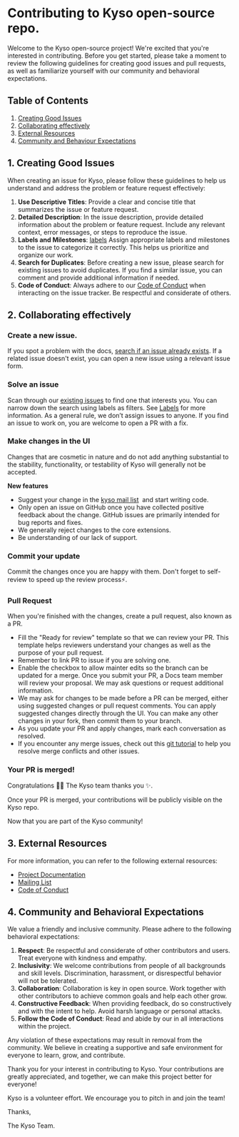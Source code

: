 # Contributing to Kyso open-source repo.

Welcome to the Kyso open-source project! We're excited that you're interested in contributing. Before you get started, please take a moment to review the following guidelines for creating good issues and pull requests, as well as familiarize yourself with our community and behavioral expectations.

## Table of Contents

1. [Creating Good Issues](https://github.com/kyso-io/slack-notifications-consumer/blob/develop/doc/CONTRIBUTING.md#1-creating-good-issues)
2. [Collaborating effectively](https://github.com/kyso-io/slack-notifications-consumer/blob/develop/doc/CONTRIBUTING.md#2-collaborating-effectively)
3. [External Resources](https://github.com/kyso-io/slack-notifications-consumer/blob/develop/doc/CONTRIBUTING.md#3-external-resources)
4. [Community and Behaviour Expectations](https://github.com/kyso-io/slack-notifications-consumer/blob/develop/doc/CONTRIBUTING.md#4-community-and-behavioral-expectations)

## 1. Creating Good Issues

When creating an issue for Kyso, please follow these guidelines to help us understand and address the problem or feature request effectively:

1. **Use Descriptive Titles**: Provide a clear and concise title that summarizes the issue or feature request.
2. **Detailed Description**: In the issue description, provide detailed information about the problem or feature request. Include any relevant context, error messages, or steps to reproduce the issue.
3. **Labels and Milestones**: [labels](https://github.com/kyso-io/slack-notifications-consumer/blob/develop/doc/labels.md) Assign appropriate labels and milestones to the issue to categorize it correctly. This helps us prioritize and organize our work.
4. **Search for Duplicates**: Before creating a new issue, please search for existing issues to avoid duplicates. If you find a similar issue, you can comment and provide additional information if needed.
5. **Code of Conduct**: Always adhere to our [Code of Conduct](https://github.com/kyso-io/slack-notifications-consumer/blob/develop/CODE_OF_CONDUCT.md) when interacting on the issue tracker. Be respectful and considerate of others.

## 2. **Collaborating effectively**

### Create a new issue.

If you spot a problem with the docs, [search if an issue already exists](https://github.com/kyso-io/slack-notifications-consumer/issues). If a related issue doesn't exist, you can open a new issue using a relevant issue form.

### Solve an issue

Scan through our [existing issues](https://github.com/kyso-io/slack-notifications-consumer/issues) to find one that interests you. You can narrow down the search using labels as filters. See [Labels](https://github.com/kyso-io/kyso-front/blob/develop/doc/labels.md) for more information. As a general rule, we don’t assign issues to anyone. If you find an issue to work on, you are welcome to open a PR with a fix.

### Make changes in the UI

Changes that are cosmetic in nature and do not add anything substantial to the stability, functionality, or testability of Kyso will generally not be accepted.

**New features**

- Suggest your change in the [kyso mail list](https://github.com/kyso-io/slack-notifications-consumer/blob/develop/doc/mail-list.md)  and start writing code.
- Only open an issue on GitHub once you have collected positive feedback about the change. GitHub issues are primarily intended for bug reports and fixes.
- We generally reject changes to the core extensions.
- Be understanding of our lack of support.

### Commit your update

Commit the changes once you are happy with them. Don't forget to self-review to speed up the review process⚡.

### Pull Request

When you're finished with the changes, create a pull request, also known as a PR.

- Fill the "Ready for review" template so that we can review your PR. This template helps reviewers understand your changes as well as the purpose of your pull request.
- Remember to link PR to issue if you are solving one.
- Enable the checkbox to allow mainter edits so the branch can be updated for a merge. Once you submit your PR, a Docs team member will review your proposal. We may ask questions or request additional information.
- We may ask for changes to be made before a PR can be merged, either using suggested changes or pull request comments. You can apply suggested changes directly through the UI. You can make any other changes in your fork, then commit them to your branch.
- As you update your PR and apply changes, mark each conversation as resolved.
- If you encounter any merge issues, check out this [git tutorial](https://github.com/skills/resolve-merge-conflicts) to help you resolve merge conflicts and other issues.

### Your PR is merged!

Congratulations 🎉🎉 The Kyso team thanks you ✨.

Once your PR is merged, your contributions will be publicly visible on the Kyso repo.

Now that you are part of the Kyso community!

## 3. External Resources

For more information, you can refer to the following external resources:

- [Project Documentation](https://docs.kyso.io/)
- [Mailing List](https://github.com/kyso-io/slack-notifications-consumer/blob/develop/doc/mail-list.md)
- [Code of Conduct](https://github.com/kyso-io/slack-notifications-consumer/blob/develop/CODE_OF_CONDUCT.md)

## 4. Community and Behavioral Expectations

We value a friendly and inclusive community. Please adhere to the following behavioral expectations:

1. **Respect**: Be respectful and considerate of other contributors and users. Treat everyone with kindness and empathy.
2. **Inclusivity**: We welcome contributions from people of all backgrounds and skill levels. Discrimination, harassment, or disrespectful behavior will not be tolerated.
3. **Collaboration**: Collaboration is key in open source. Work together with other contributors to achieve common goals and help each other grow.
4. **Constructive Feedback**: When providing feedback, do so constructively and with the intent to help. Avoid harsh language or personal attacks.
5. **Follow the Code of Conduct**: Read and abide by our in all interactions within the project.
    

Any violation of these expectations may result in removal from the community. We believe in creating a supportive and safe environment for everyone to learn, grow, and contribute.

Thank you for your interest in contributing to Kyso. Your contributions are greatly appreciated, and together, we can make this project better for everyone!

Kyso is a volunteer effort. We encourage you to pitch in and join the team!

Thanks,

The Kyso Team.
